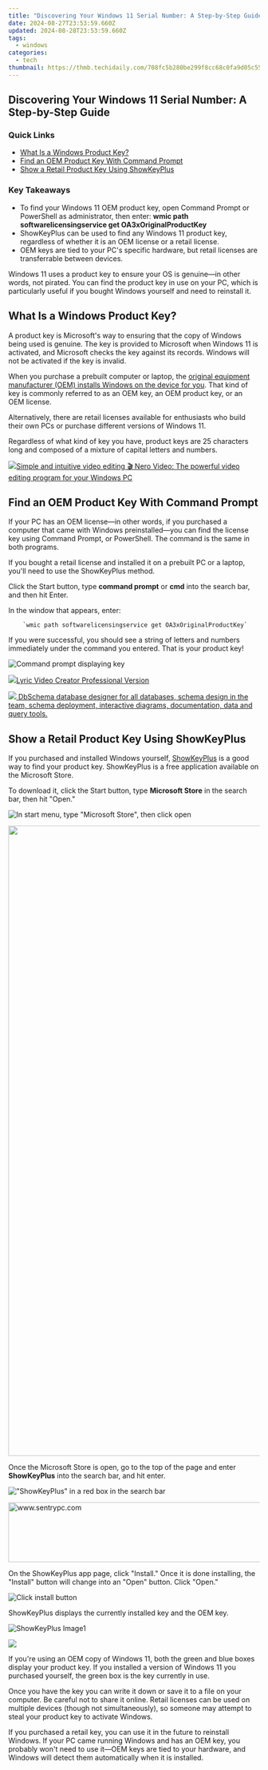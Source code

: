 ```yaml
---
title: "Discovering Your Windows 11 Serial Number: A Step-by-Step Guide"
date: 2024-08-27T23:53:59.660Z
updated: 2024-08-28T23:53:59.660Z
tags:
  - windows
categories:
  - tech
thumbnail: https://thmb.techidaily.com/708fc5b280be299f8cc68c0fa9d05c55bbb14c61977d4c57361c8d572004d082.jpg
---
```


## Discovering Your Windows 11 Serial Number: A Step-by-Step Guide

### Quick Links

* [What Is a Windows Product Key?](https://android-unlock.techidaily.com/in-2024-forgot-pattern-lock-heres-how-you-can-unlock-oppo-find-n3-pattern-lock-screen-by-drfone-android/)
* [Find an OEM Product Key With Command Prompt](https://facebook-videos.techidaily.com/2024-approved-beam-your-best-achieving-hd-quality-with-fb-live/)
* [Show a Retail Product Key Using ShowKeyPlus](https://android-transfer.techidaily.com/in-2024-how-to-transfer-photos-from-oppo-a56s-5g-to-new-android-drfone-by-drfone-transfer-from-android-transfer-from-android/)

### Key Takeaways

* To find your Windows 11 OEM product key, open Command Prompt or PowerShell as administrator, then enter: **wmic path softwarelicensingservice get OA3xOriginalProductKey**
* ShowKeyPlus can be used to find any Windows 11 product key, regardless of whether it is an OEM license or a retail license.
* OEM keys are tied to your PC's specific hardware, but retail licenses are transferrable between devices.

 Windows 11 uses a product key to ensure your OS is genuine—in other words, not pirated. You can find the product key in use on your PC, which is particularly useful if you bought Windows yourself and need to reinstall it.

##  What Is a Windows Product Key?

 A product key is Microsoft's way to ensuring that the copy of Windows being used is genuine. The key is provided to Microsoft when Windows 11 is activated, and Microsoft checks the key against its records. Windows will not be activated if the key is invalid.

 When you purchase a prebuilt computer or laptop, the [original equipment manufacturer (OEM) installs Windows on the device for you](https://www.howtogeek.com/198358/whats-the-difference-between-the-system-builder-and-full-version-editions-of-windows/). That kind of key is commonly referred to as an OEM key, an OEM product key, or an OEM license.

 Alternatively, there are retail licenses available for enthusiasts who build their own PCs or purchase different versions of Windows 11.

 Regardless of what kind of key you have, product keys are 25 characters long and composed of a mixture of capital letters and numbers.

<!-- affiliate ads begin -->
<a href="https://store.nero.com/order/checkout.php?PRODS=42296685&QTY=1&AFFILIATE=108875&CART=1"><img src="http://cdnwww.nero.com/nero-com-wAssets/img/banners/2022/video-pp/ScreenshotSlider/Nero-Video-Advanced-editing.JPG" border="0">Simple and intuitive video editing
🎬 Nero Video:
The powerful video editing program for your Windows PC</a>
<!-- affiliate ads end -->
##  Find an OEM Product Key With Command Prompt

 If your PC has an OEM license—in other words, if you purchased a computer that came with Windows preinstalled—you can find the license key using Command Prompt, or PowerShell. The command is the same in both programs. 

 If you bought a retail license and installed it on a prebuilt PC or a laptop, you'll need to use the ShowKeyPlus method. 

 Click the Start button, type **command prompt** or **cmd** into the search bar, and then hit Enter. 

 In the window that appears, enter:

        `wmic path softwarelicensingservice get OA3xOriginalProductKey`
    
 If you were successful, you should see a string of letters and numbers immediately under the command you entered. That is your product key!

![Command prompt displaying key](https://static1.howtogeekimages.com/wordpress/wp-content/uploads/2022/02/Right_Size_Console-1.png) 

<!-- affiliate ads begin -->
<a href="https://secure.2checkout.com/order/checkout.php?PRODS=11224199&QTY=1&AFFILIATE=108875&CART=1"><img src="https://secure.avangate.com/images/merchant/e09fdffe648a30658a9657bbed7b2388/products/copy_boxshot_lyricvideo.png" border="0">Lyric Video Creator Professional Version</a>
<!-- affiliate ads end -->
<!-- affiliate ads begin -->
<a href="https://shop.dbschema.com/order/checkout.php?PRODS=19867419&QTY=1&AFFILIATE=108875&CART=1"> <img src="https://secure.avangate.com/images/merchant/176b22bab4e94a28619ca2433b2ef241/products/1_icon256.png" border="0">
DbSchema database designer for all databases, schema design in the team, schema deployment, interactive diagrams, documentation, data and query tools. </a>
<!-- affiliate ads end -->
##  Show a Retail Product Key Using ShowKeyPlus

 If you purchased and installed Windows yourself, [ShowKeyPlus](https://apps.microsoft.com/detail/9pkvzcprx9nv) is a good way to find your product key. ShowKeyPlus is a free application available on the Microsoft Store.

 To download it, click the Start button, type **Microsoft Store** in the search bar, then hit "Open."

![In start menu, type "Microsoft Store", then click open](https://static1.howtogeekimages.com/wordpress/wp-content/uploads/2022/02/2022-02-09_12h19_00.png) 

<!-- affiliate ads begin -->
<a href="https://twopages.pxf.io/c/5597632/1873313/18544" target="_top" id="1873313"><img src="//a.impactradius-go.com/display-ad/18544-1873313" border="0" alt="" width="1080" height="1263"/></a><img height="0" width="0" src="https://imp.pxf.io/i/5597632/1873313/18544" style="position:absolute;visibility:hidden;" border="0" />
<!-- affiliate ads end -->
 Once the Microsoft Store is open, go to the top of the page and enter **ShowKeyPlus** into the search bar, and hit enter.

!["ShowKeyPlus" in a red box in the search bar](https://static1.howtogeekimages.com/wordpress/wp-content/uploads/2022/02/IntoMicrosoft-store.png) 

<!-- affiliate ads begin -->
<a href="https://sentrypc.7eer.net/c/5597632/398457/3022" target="_top" id="398457"><img src="//a.impactradius-go.com/display-ad/3022-398457" border="0" alt="www.sentrypc.com" width="980" height="120"/></a><img height="0" width="0" src="https://sentrypc.7eer.net/i/5597632/398457/3022" style="position:absolute;visibility:hidden;" border="0" />
<!-- affiliate ads end -->
 On the ShowKeyPlus app page, click "Install." Once it is done installing, the "Install" button will change into an "Open" button. Click "Open."

![Click install button](https://static1.howtogeekimages.com/wordpress/wp-content/uploads/2022/02/Points_To_Install.png) 

 ShowKeyPlus displays the currently installed key and the OEM key.

![ShowKeyPlus Image1](https://static1.howtogeekimages.com/wordpress/wp-content/uploads/2022/02/ShowKeyPlus-Image1.png) 

<!-- affiliate ads begin -->
<a href="https://estore.winxdvd.com/order/checkout.php?PRODS=12653853&QTY=1&AFFILIATE=108875&CART=1"><img src="https://secure.avangate.com/images/merchant/bcb41ccdc4363c6848a1d760f26c28a0/products/14_videoproc-converter-ai-box.png" border="0"></a>
<!-- affiliate ads end -->
 If you're using an OEM copy of Windows 11, both the green and blue boxes display your product key. If you installed a version of Windows 11 you purchased yourself, the green box is the key currently in use.

 Once you have the key you can write it down or save it to a file on your computer. Be careful not to share it online. Retail licenses can be used on multiple devices (though not simultaneously), so someone may attempt to steal your product key to activate Windows.

 If you purchased a retail key, you can use it in the future to reinstall Windows. If your PC came running Windows and has an OEM key, you probably won't need to use it—OEM keys are tied to your hardware, and Windows will detect them automatically when it is installed.

<ins class="adsbygoogle"
     style="display:block"
     data-ad-format="autorelaxed"
     data-ad-client="ca-pub-7571918770474297"
     data-ad-slot="1223367746"></ins>



<ins class="adsbygoogle"
     style="display:block"
     data-ad-client="ca-pub-7571918770474297"
     data-ad-slot="8358498916"
     data-ad-format="auto"
     data-full-width-responsive="true"></ins>


